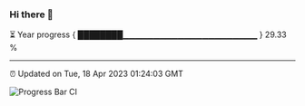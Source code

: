 ### Hi there 👋

⏳ Year progress { ████████▁▁▁▁▁▁▁▁▁▁▁▁▁▁▁▁▁▁▁▁▁▁ } 29.33 %

---

⏰ Updated on Tue, 18 Apr 2023 01:24:03 GMT

![Progress Bar CI](https://github.com/ZhaoGui/ZhaoGui/workflows/Progress%20Bar%20CI/badge.svg)

